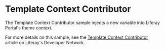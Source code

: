 # Template Context Contributor

The Template Context Contributor sample injects a new variable into Liferay
Portal's theme context.

For more details on this sample, see the
[Template Context Contributor](https://dev.liferay.com/develop/reference/-/knowledge_base/7-1/template-context-contributor)
article on Liferay's Developer Network.